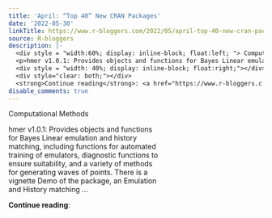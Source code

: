 ```yaml
---
title: 'April: “Top 40” New CRAN Packages'
date: '2022-05-30'
linkTitle: https://www.r-bloggers.com/2022/05/april-top-40-new-cran-packages/
source: R-bloggers
description: |-
  <div style = "width:60%; display: inline-block; float:left; "> Computational Methods</p>
  <p>hmer v1.0.1: Provides objects and functions for Bayes Linear emulation and history matching, including functions for automated training of emulators, diagnostic functions to ensure suitability, and a variety of methods for generating waves of points. There is a vignette Demo of the package, an Emulation and History matching ...</p></div>
  <div style = "width: 40%; display: inline-block; float:right;"></div>
  <div style="clear: both;"></div>
  <strong>Continue reading</strong>: <a href="https://www.r-bloggers.c ...
disable_comments: true
---
```

<div style = "width:60%; display: inline-block; float:left; "> Computational Methods</p>
<p>hmer v1.0.1: Provides objects and functions for Bayes Linear emulation and history matching, including functions for automated training of emulators, diagnostic functions to ensure suitability, and a variety of methods for generating waves of points. There is a vignette Demo of the package, an Emulation and History matching ...</p></div>
<div style = "width: 40%; display: inline-block; float:right;"></div>
<div style="clear: both;"></div>
<strong>Continue reading</strong>: <a href="https://www.r-bloggers.c ...